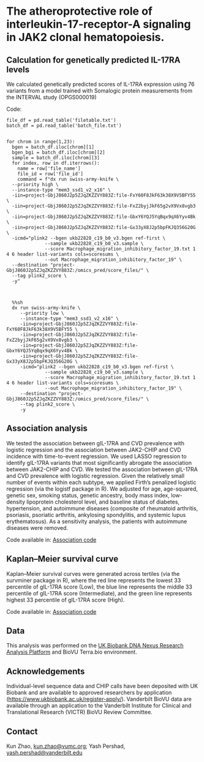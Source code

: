 #  The atheroprotective role of interleukin-17-receptor-A signaling in JAK2 clonal hematopoiesis.

## Calculation for genetically predicted IL-17RA levels
We calculated genetically predicted scores of IL-17RA expression using 76 variants from a model trained with Somalogic protein measurements from the INTERVAL study (OPGS000019)

Code:
  

    file_df = pd.read_table('filetable.txt')
    batch_df = pd.read_table('batch_file.txt') 

    
    for chrom in range(1,23): 
      bgen = batch_df.iloc[chrom][1]
      bgen_bgi = batch_df.iloc[chrom][2]
      sample = batch_df.iloc[chrom][3]
      for index, row in df.iterrows():
        name = row['file_name']
        file_id = row['file_id']
        command = f"dx run swiss-army-knife \
      --priority high \
      --instance-type "mem3_ssd1_v2_x16" \
      -iin=project-GbjJ860J2p5ZJqZKZZVY883Z:file-FxY60F8JkF63k38X9V5BFY55 \
      -iin=project-GbjJ860J2p5ZJqZKZZVY883Z:file-FxZ2byjJkF65g2vX9Vx8vgb3 \
      -iin=project-GbjJ860J2p5ZJqZKZZVY883Z:file-GbxY6YQJ5YqBqx9qX6Yyv4Bk \
      -iin=project-GbjJ860J2p5ZJqZKZZVY883Z:file-Gx33yX8J2p5bpFKJQ356G20G \
      -icmd="plink2 --bgen ukb22828_c19_b0_v3.bgen ref-first \
                  --sample ukb22828_c19_b0_v3.sample \
                  --score Macrophage_migration_inhibitory_factor_19.txt 1 4 6 header list-variants cols=scoresums \
                  --out Macrophage_migration_inhibitory_factor_19" \
      --destination "project-GbjJ860J2p5ZJqZKZZVY883Z:/omics_pred/score_files/" \
      --tag plink2_score \
      -y"



      %%sh
      dx run swiss-army-knife \
         --priority low \
         --instance-type "mem3_ssd1_v2_x16" \
         -iin=project-GbjJ860J2p5ZJqZKZZVY883Z:file-FxY60F8JkF63k38X9V5BFY55 \
         -iin=project-GbjJ860J2p5ZJqZKZZVY883Z:file-FxZ2byjJkF65g2vX9Vx8vgb3 \
         -iin=project-GbjJ860J2p5ZJqZKZZVY883Z:file-GbxY6YQJ5YqBqx9qX6Yyv4Bk \
         -iin=project-GbjJ860J2p5ZJqZKZZVY883Z:file-Gx33yX8J2p5bpFKJQ356G20G \
         -icmd="plink2 --bgen ukb22828_c19_b0_v3.bgen ref-first \
                  --sample ukb22828_c19_b0_v3.sample \
                  --score Macrophage_migration_inhibitory_factor_19.txt 1 4 6 header list-variants cols=scoresums \
                  --out Macrophage_migration_inhibitory_factor_19" \
         --destination "project-GbjJ860J2p5ZJqZKZZVY883Z:/omics_pred/score_files/" \
         --tag plink2_score \
         -y


## Association analysis
We tested the association between gIL-17RA and CVD prevalence with logistic regression and the association between JAK2-CHIP and CVD incidence with time-to-event regression. We used LASSO regression to identify gIL-17RA variants that most significantly abrogate the association between JAK2-CHIP and CVD. We tested the association between gIL-17RA and CVD prevalence with logistic regression. Given the relatively small number of events within each subtype, we applied Firth’s penalized logistic regression (via the logistf package in R). We adjusted for age, age-squared, genetic sex, smoking status, genetic ancestry, body mass index, low-density lipoprotein cholesterol level, and baseline status of diabetes, hypertension, and autoimmune diseases (composite of rheumatoid arthritis, psoriasis, psoriatic arthritis, ankylosing spondylitis, and systemic lupus erythematosus). As a sensitivity analysis, the patients with autoimmune diseases were removed.

Code available in: [Association code](https://github.com/bicklab/il17ra/blob/main/KZ_IL17RA_CVD_UKB.ipynb)

## Kaplan–Meier survival curve
Kaplan–Meier survival curves were generated across tertiles (via the survminer package in R), where the red line represents the lowest 33 percentile of gIL-17RA score (Low), the blue line represents the middle 33 percentile of gIL-17RA score (Intermediate), and the green line represents highest 33 percentile of gIL-17RA score (High).

Code available in: [Association code](https://github.com/bicklab/il17ra/blob/main/KZ_KMplot.R)

## Data
This analysis was performed on the [UK Biobank DNA Nexus Research Analysis Platform](https://ukbiobank.dnanexus.com) and BioVU Terra.bio environment.

## Acknowledgements
Individual-level sequence data and CHIP calls have been deposited with UK Biobank and are available to approved researchers by application (https://www.ukbiobank.ac.uk/register-apply/). Vanderbilt BioVU data are available through an application to the Vanderbilt Institute for Clinical and Translational Research (VICTR) BioVU Review Committee.

## Contact
Kun Zhao, kun.zhao@vumc.org; Yash Pershad, yash.pershad@vanderbilt.edu
